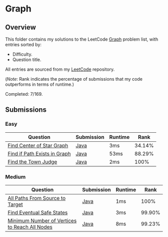 # Graph

## Overview
This folder contains my solutions to the LeetCode [Graph](https://leetcode.com/problem-list/graph/) problem list,
with entries sorted by:
- Difficulty.
- Question title.

All entries are sourced from my [LeetCode](https://github.com/shumarb/leetcode) repository.

(*Note*: Rank indicates the percentage of submissions that my code outperforms in terms of runtime.)

Completed: 7/169.

## Submissions
### Easy
| Question                                                                                                | Submission                                                                                      | Runtime | Rank   |
|---------------------------------------------------------------------------------------------------------|-------------------------------------------------------------------------------------------------|---------|--------|
| [Find Center of Star Graph](https://leetcode.com/problems/find-center-of-star-graph/description/)       | [Java](https://github.com/shumarb/leetcode/blob/main/submissions/FindCenterOfStarGraph.java)    | 3ms     | 34.14% |
| [Find if Path Exists in Graph](https://leetcode.com/problems/find-if-path-exists-in-graph/description/) | [Java](https://github.com/shumarb/leetcode/blob/main/submissions/FindIfPathExistsInG-raph.java) | 53ms    | 88.29% |
| [Find the Town Judge](https://leetcode.com/problems/find-the-town-judge/description/)                   | [Java](https://github.com/shumarb/leetcode/blob/main/submissions/FindTheTownJudge.java)         | 2ms     | 100%   |

### Medium
| Question                                                                                                                                  | Submission                                                                                                    | Runtime | Rank   |
|-------------------------------------------------------------------------------------------------------------------------------------------|---------------------------------------------------------------------------------------------------------------|---------|--------|
| [All Paths From Source to Target](https://leetcode.com/problems/all-paths-from-source-to-target/description/)                             | [Java](https://github.com/shumarb/leetcode/blob/main/submissions/AllPathsFromSourceToTarget.java)             | 1ms     | 100%   |
| [Find Eventual Safe States](https://leetcode.com/problems/find-eventual-safe-states/description/)                                         | [Java](https://github.com/shumarb/leetcode/blob/main/submissions/FindEventualSafeStates.java)                 | 3ms     | 99.90% |
| [Minimum Number of Vertices to Reach All Nodes](https://leetcode.com/problems/minimum-number-of-vertices-to-reach-all-nodes/description/) | [Java](https://github.com/shumarb/leetcode/blob/main/submissions/MinimumNumberOfVerticesToReachAllNodes.java) | 8ms     | 99.23% |
